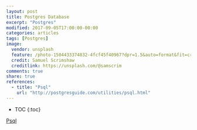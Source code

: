 ```yaml
---
layout: post
title: Postgres Database
excerpt: "Postgres"
modified: 2017-09-05T17:00:00-00:00
categories: articles
tags: [Postgres]
image:
  vendor: unsplash
  feature: /photo-1504433374832-4fcf45f40967?dpr=1.5&auto=format&fit=crop&w=1500&h=1000&q=80&cs=tinysrgb&crop=
  credit: Samuel Scrimshaw
  creditlink: https://unsplash.com/@samscrim
comments: true
share: true
references:
  - title: "Psql"
    url: "http://postgresguide.com/utilities/psql.html"
---
```


* TOC
{:toc}

[Psql](http://postgresguide.com/utilities/psql.html)
